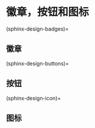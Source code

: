 # 徽章，按钮和图标

(sphinx-design-badges)=

## 徽章

(sphinx-design-buttons)=

## 按钮

(sphinx-design-icon)=

## 图标


